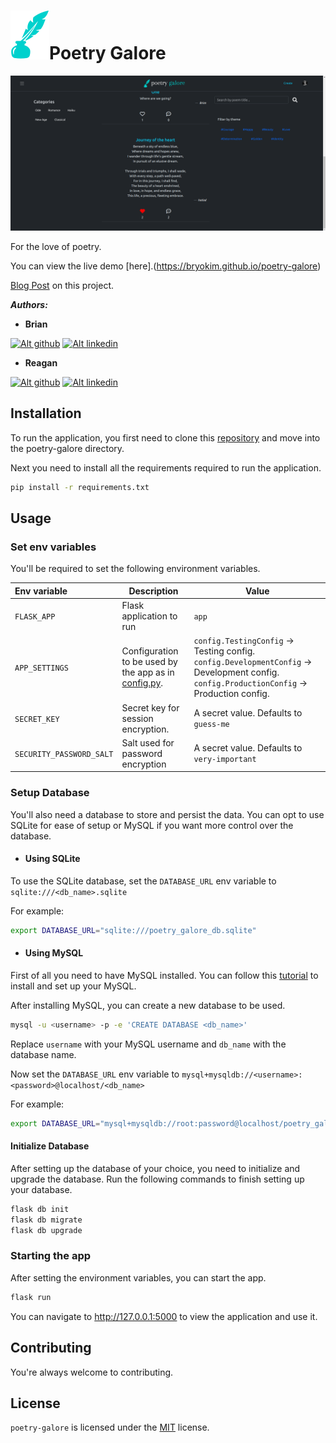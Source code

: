 # ![Alt logo](/docs/images/logo-icon.svg)Poetry Galore

![Alt screenshot](/docs/images/screenshot.png)

For the love of poetry.

You can view the live demo [here].(<https://bryokim.github.io/poetry-galore>)

[Blog Post](<https://medium.com/@reaganronald491/into-the-making-of-poetry-galore-8a386e02be49>) on this project.

_**Authors:**_

- **Brian**

[![Alt github](https://img.shields.io/badge/GitHub-181717.svg?style=for-the-badge&logo=GitHub&logoColor=white)](<https://github.com/bryokim>)
[![Alt linkedin](https://img.shields.io/badge/LinkedIn-0A66C2.svg?style=for-the-badge&logo=LinkedIn&logoColor=white)](<https://www.linkedin.com/in/brian-kimathi01/>)

- **Reagan**

[![Alt github](https://img.shields.io/badge/GitHub-181717.svg?style=for-the-badge&logo=GitHub&logoColor=white)](<https://github.com/thatboyreegan>)
[![Alt linkedin](https://img.shields.io/badge/LinkedIn-0A66C2.svg?style=for-the-badge&logo=LinkedIn&logoColor=white)](<www.linkedin.com/in/reagan-ronald-9507621a3>)

## Installation

To run the application, you first need to clone this [repository](<https://github.com/bryokim/poetry-galore>) and move into the
poetry-galore directory.

Next you need to install all the requirements required to run the application.

```Bash
pip install -r requirements.txt
```

## Usage

### Set env variables

You'll be required to set the following environment variables.

| Env variable | Description | Value |
| :--- | --- |--- |
| `FLASK_APP` | Flask application to run | `app` |
| `APP_SETTINGS` |  Configuration to be used by the app as in [config.py](config.py). | `config.TestingConfig` -> Testing config. `config.DevelopmentConfig` -> Development config. `config.ProductionConfig` -> Production config.|
| `SECRET_KEY`| Secret key for session encryption. | A secret value. Defaults to `guess-me` |
| `SECURITY_PASSWORD_SALT` | Salt used for password encryption | A secret value. Defaults to `very-important` |

### Setup Database

You'll also need a database to store and persist the data. You can opt to use SQLite for ease of setup or MySQL if you want more control over the database.

- #### Using SQLite

To use the SQLite database, set the `DATABASE_URL` env variable to `sqlite:///<db_name>.sqlite`

For example:

```Bash
export DATABASE_URL="sqlite:///poetry_galore_db.sqlite"
```

- #### Using MySQL

First of all you need to have MySQL installed. You can follow this [tutorial](<https://www.digitalocean.com/community/tutorials/how-to-install-mysql-on-ubuntu-20-04>) to install and set up
your MySQL.

After installing MySQL, you can create a new database to be used.

```Bash
mysql -u <username> -p -e 'CREATE DATABASE <db_name>'
```

Replace `username` with your MySQL username and `db_name` with the database name.

Now set the `DATABASE_URL` env variable to `mysql+mysqldb://<username>:<password>@localhost/<db_name>`

For example:

```Bash
export DATABASE_URL="mysql+mysqldb://root:password@localhost/poetry_galore_db"
```

#### Initialize Database

After setting up the database of your choice, you need to initialize and upgrade the database. Run the following commands to finish setting up your database.

```Bash
flask db init
flask db migrate
flask db upgrade
```

### Starting the app

After setting the environment variables, you can start the app.

```Bash
flask run
```

You can navigate to <http://127.0.0.1:5000> to view the application and use it.

## Contributing

You're always welcome to contributing.

## License

`poetry-galore` is licensed under the [MIT](LICENSE) license.
